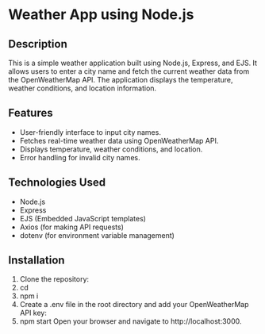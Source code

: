 # Weather App using Node.js

## Description
This is a simple weather application built using Node.js, Express, and EJS. It allows users to enter a city name and fetch the current weather data from the OpenWeatherMap API. The application displays the temperature, weather conditions, and location information.

## Features
- User-friendly interface to input city names.
- Fetches real-time weather data using OpenWeatherMap API.
- Displays temperature, weather conditions, and location.
- Error handling for invalid city names.

## Technologies Used
- Node.js
- Express
- EJS (Embedded JavaScript templates)
- Axios (for making API requests)
- dotenv (for environment variable management)

## Installation

1. Clone the repository:
2. cd
3. npm i
4. Create a .env file in the root directory and add your OpenWeatherMap API key:
5. npm start
Open your browser and navigate to http://localhost:3000.